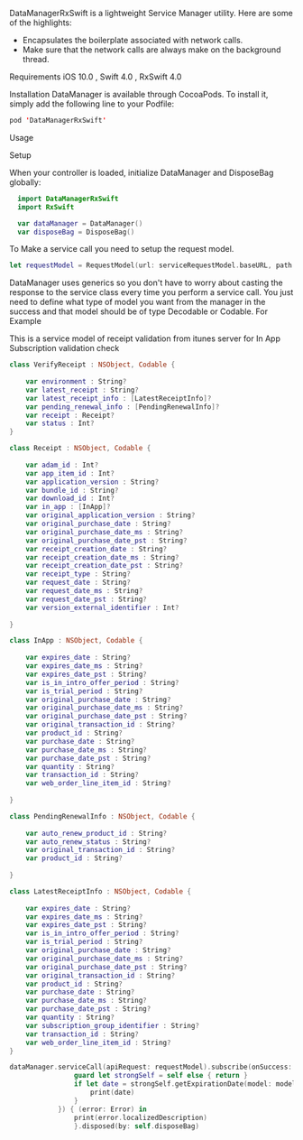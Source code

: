 DataManagerRxSwift is a lightweight Service Manager utility. Here are some of the highlights:

* Encapsulates the boilerplate associated with network calls.
* Make sure that the network calls are always make on the background thread.

Requirements
iOS 10.0
, Swift 4.0
, RxSwift 4.0

Installation
DataManager is available through CocoaPods. To install it, simply add the following line to your Podfile:

```swift
pod 'DataManagerRxSwift'
```

Usage

Setup

When your controller is loaded, initialize DataManager and DisposeBag globally:

```swift
  import DataManagerRxSwift
  import RxSwift
```

```swift
  var dataManager = DataManager()
  var disposeBag = DisposeBag()
```

To Make a service call you need to setup the request model.


```swift
let requestModel = RequestModel(url: serviceRequestModel.baseURL, path: serviceRequestModel.path.rawValue, method: serviceRequestModel.method.rawValue, header: serviceRequestModel.header, bodyParameters: serviceRequestModel.bodyParameters, getRequestParameters: serviceRequestModel.getRequestParameters)
```
DataManager uses generics so you don't have to worry about casting the response to the service class every time you perform a service call. You just need to define what type of model you want from the manager in the success and that model should be of type Decodable or Codable. For Example

This is a service model of receipt validation from itunes server for In App Subscription validation check

```swift
class VerifyReceipt : NSObject, Codable {
    
    var environment : String?
    var latest_receipt : String?
    var latest_receipt_info : [LatestReceiptInfo]?
    var pending_renewal_info : [PendingRenewalInfo]?
    var receipt : Receipt?
    var status : Int?
}

class Receipt : NSObject, Codable {
    
    var adam_id : Int?
    var app_item_id : Int?
    var application_version : String?
    var bundle_id : String?
    var download_id : Int?
    var in_app : [InApp]?
    var original_application_version : String?
    var original_purchase_date : String?
    var original_purchase_date_ms : String?
    var original_purchase_date_pst : String?
    var receipt_creation_date : String?
    var receipt_creation_date_ms : String?
    var receipt_creation_date_pst : String?
    var receipt_type : String?
    var request_date : String?
    var request_date_ms : String?
    var request_date_pst : String?
    var version_external_identifier : Int?
    
}

class InApp : NSObject, Codable {
    
    var expires_date : String?
    var expires_date_ms : String?
    var expires_date_pst : String?
    var is_in_intro_offer_period : String?
    var is_trial_period : String?
    var original_purchase_date : String?
    var original_purchase_date_ms : String?
    var original_purchase_date_pst : String?
    var original_transaction_id : String?
    var product_id : String?
    var purchase_date : String?
    var purchase_date_ms : String?
    var purchase_date_pst : String?
    var quantity : String?
    var transaction_id : String?
    var web_order_line_item_id : String?
    
}

class PendingRenewalInfo : NSObject, Codable {
    
    var auto_renew_product_id : String?
    var auto_renew_status : String?
    var original_transaction_id : String?
    var product_id : String?
    
}

class LatestReceiptInfo : NSObject, Codable {
    
    var expires_date : String?
    var expires_date_ms : String?
    var expires_date_pst : String?
    var is_in_intro_offer_period : String?
    var is_trial_period : String?
    var original_purchase_date : String?
    var original_purchase_date_ms : String?
    var original_purchase_date_pst : String?
    var original_transaction_id : String?
    var product_id : String?
    var purchase_date : String?
    var purchase_date_ms : String?
    var purchase_date_pst : String?
    var quantity : String?
    var subscription_group_identifier : String?
    var transaction_id : String?
    var web_order_line_item_id : String?
}
```


```swift
dataManager.serviceCall(apiRequest: requestModel).subscribe(onSuccess: { [weak self] (model: VerifyReceipt) in
                guard let strongSelf = self else { return }
                if let date = strongSelf.getExpirationDate(model: model) {
                    print(date)
                }
            }) { (error: Error) in
                print(error.localizedDescription)
                }.disposed(by: self.disposeBag)

```
